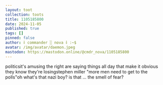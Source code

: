 ```yaml
---
layout: toot
collection: toots
title: 1105185800
date: 2024-11-05
published: true
tags: []
pinned: false
author: ⸸ commander ░ nova ⸸ :~$
avatar: /img/avatar/daemon.jpeg
mastodon: https://mastodon.online/@cmdr_nova/1105185800
---
```


politicsit's amusing the right are saying things all day that make it obvious they know they're losingstephen miller "more men need to get to the polls"oh what's that nazi boy? is that ... the smell of fear?
